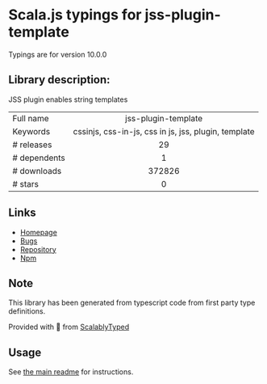 
# Scala.js typings for jss-plugin-template

Typings are for version 10.0.0

## Library description:
JSS plugin enables string templates

|                    |                 |
| ------------------ | :-------------: |
| Full name          | jss-plugin-template |
| Keywords           | cssinjs, css-in-js, css in js, jss, plugin, template |
| # releases         | 29 |
| # dependents       | 1 |
| # downloads        | 372826 |
| # stars            | 0 |

## Links
- [Homepage](https://github.com/cssinjs/jss#readme)
- [Bugs](https://github.com/cssinjs/jss/issues/new?title=[jss-plugin-template])
- [Repository](https://github.com/cssinjs/jss)
- [Npm](https://www.npmjs.com/package/jss-plugin-template)
    


## Note
This library has been generated from typescript code from first party type definitions.

Provided with :purple_heart: from [ScalablyTyped](https://github.com/oyvindberg/ScalablyTyped)

## Usage
See [the main readme](../../readme.md) for instructions.


